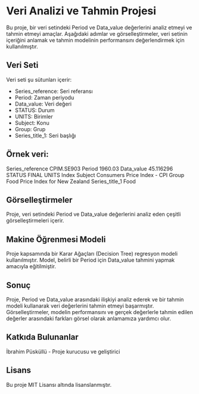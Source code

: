 # Veri Analizi ve Tahmin Projesi

Bu proje, bir veri setindeki Period ve Data_value değerlerini analiz etmeyi ve tahmin etmeyi amaçlar. Aşağıdaki adımlar ve görselleştirmeler, veri setinin içeriğini anlamak ve tahmin modelinin performansını değerlendirmek için kullanılmıştır.

## Veri Seti
Veri seti şu sütunları içerir:

- Series_reference: Seri referansı
- Period: Zaman periyodu
- Data_value: Veri değeri
- STATUS: Durum
- UNITS: Birimler
- Subject: Konu
- Group: Grup
- Series_title_1: Seri başlığı

## Örnek veri:

Series_reference    CPIM.SE903
Period              1960.03
Data_value          45.116296
STATUS              FINAL
UNITS               Index
Subject             Consumers Price Index - CPI
Group               Food Price Index for New Zealand
Series_title_1      Food


## Görselleştirmeler
Proje, veri setindeki Period ve Data_value değerlerini analiz eden çeşitli görselleştirmeleri içerir.

## Makine Öğrenmesi Modeli
Proje kapsamında bir Karar Ağaçları (Decision Tree) regresyon modeli kullanılmıştır. Model, belirli bir Period için Data_value tahmini yapmak amacıyla eğitilmiştir.

## Sonuç
Proje, Period ve Data_value arasındaki ilişkiyi analiz ederek ve bir tahmin modeli kullanarak veri değerlerini tahmin etmeyi başarmıştır. Görselleştirmeler, modelin performansını ve gerçek değerlerle tahmin edilen değerler arasındaki farkları görsel olarak anlamamıza yardımcı olur.


## Katkıda Bulunanlar
İbrahim Püsküllü - Proje kurucusu ve geliştirici
## Lisans
Bu proje MIT Lisansı altında lisanslanmıştır.

